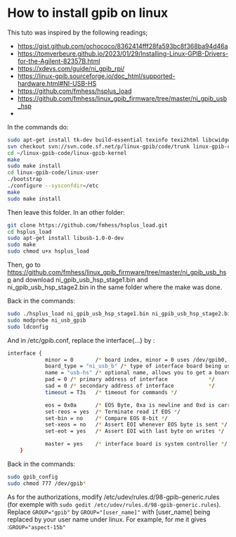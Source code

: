 # How to install gpib on linux

This tuto was inspired by the following readings;

- https://gist.github.com/ochococo/8362414fff28fa593bc8f368ba94d46a
- https://tomverbeure.github.io/2023/01/29/Installing-Linux-GPIB-Drivers-for-the-Agilent-82357B.html
- https://xdevs.com/guide/ni_gpib_rpi/
- https://linux-gpib.sourceforge.io/doc_html/supported-hardware.html#NI-USB-HS
- https://github.com/fmhess/hsplus_load
- https://github.com/fmhess/linux_gpib_firmware/tree/master/ni_gpib_usb_hsp
- 

In the commands do:

```bash
sudo apt-get install tk-dev build-essential texinfo texi2html libcwidget-dev libncurses5-dev libx11-dev binutils-dev bison flex libusb-1.0-0 libusb-dev libmpfr-dev libexpat1-dev tofrodos subversion autoconf automake libtool mercurial
svn checkout svn://svn.code.sf.net/p/linux-gpib/code/trunk linux-gpib-code
cd ~/linux-gpib-code/linux-gpib-kernel
make
sudo make install
cd linux-gpib-code/linux-user
./bootstrap
./configure --sysconfdir=/etc
make
sudo make install
```
Then leave this folder. In an other folder:

```bash
git clone https://github.com/fmhess/hsplus_load.git
cd hsplus_load
sudo apt-get install libusb-1.0-0-dev
sudo make
sudo chmod u+x hsplus_load
```

Then, go to https://github.com/fmhess/linux_gpib_firmware/tree/master/ni_gpib_usb_hsp and download ni_gpib_usb_hsp_stage1.bin and ni_gpib_usb_hsp_stage2.bin in the same folder where the make was done.

Back in the commands:

```bash
sudo ./hsplus_load ni_gpib_usb_hsp_stage1.bin ni_gpib_usb_hsp_stage2.bin
sudo modprobe ni_usb_gpib
sudo ldconfig

```

And in /etc/gpib.conf, replace the interface{...} by :

```bash
interface {
            minor = 0       /* board index, minor = 0 uses /dev/gpib0, minor = 1 uses /dev/gpib1, etc. */
            board_type = "ni_usb_b" /* type of interface board being used */
            name = "usb-hs" /* optional name, allows you to get a board descriptor using ibfind() */
            pad = 0 /* primary address of interface             */
            sad = 0 /* secondary address of interface           */
            timeout = T3s   /* timeout for commands */

            eos = 0x0a      /* EOS Byte, 0xa is newline and 0xd is carriage return */
            set-reos = yes  /* Terminate read if EOS */
            set-bin = no    /* Compare EOS 8-bit */
            set-xeos = no   /* Assert EOI whenever EOS byte is sent */
            set-eot = yes   /* Assert EOI with last byte on writes */

            master = yes    /* interface board is system controller */
    }
```

Back in the commands:

```bash
sudo gpib_config
sudo chmod 777 /dev/gpib*
```

As for the authorizations, modify /etc/udev/rules.d/98-gpib-generic.rules (for exemple with `sudo gedit /etc/udev/rules.d/98-gpib-generic.rules`). Replace `GROUP="gpib"` by `GROUP="[user_name]"` with [user_name] being replaced by your user name under linux. For example, for me it gives :`GROUP="aspect-15b"`
